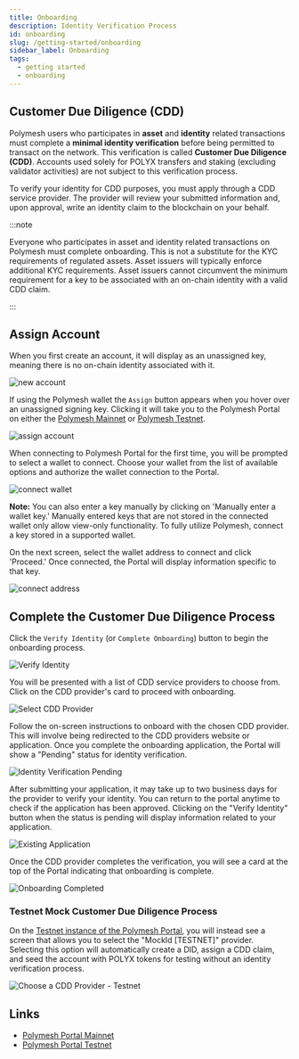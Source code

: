 ```yaml
---
title: Onboarding
description: Identity Verification Process
id: onboarding
slug: /getting-started/onboarding
sidebar_label: Onboarding
tags:
  - getting started
  - onboarding
---
```


## Customer Due Diligence (CDD)

Polymesh users who participates in **asset** and **identity** related transactions must complete a **minimal identity verification** before being permitted to transact on the network. This verification is called **Customer Due Diligence (CDD)**. Accounts used solely for POLYX transfers and staking (excluding validator activities) are not subject to this verification process.

To verify your identity for CDD purposes, you must apply through a CDD service provider. The provider will review your submitted information and, upon approval, write an identity claim to the blockchain on your behalf.

:::note

Everyone who participates in asset and identity related transactions on Polymesh must complete onboarding. This is not a substitute for the KYC requirements of regulated assets. Asset issuers will typically enforce additional KYC requirements. Asset issuers cannot circumvent the minimum requirement for a key to be associated with an on-chain identity with a valid CDD claim.

:::

## Assign Account

When you first create an account, it will display as an unassigned key, meaning there is no on-chain identity associated with it.

![new account](images/onboarding/new_account.png)

If using the Polymesh wallet the `Assign` button appears when you hover over an unassigned signing key. Clicking it will take you to the Polymesh Portal on either the [Polymesh Mainnet](https://portal.polymesh.network/) or [Polymesh Testnet](https://portal.polymesh.live/).

![assign account](images/onboarding/assign.png)

When connecting to Polymesh Portal for the first time, you will be prompted to select a wallet to connect. Choose your wallet from the list of available options and authorize the wallet connection to the Portal.

![connect wallet](images/onboarding/connect_wallet.png)

**Note:** You can also enter a key manually by clicking on 'Manually enter a wallet key.' Manually entered keys that are not stored in the connected wallet only allow view-only functionality. To fully utilize Polymesh, connect a key stored in a supported wallet.

On the next screen, select the wallet address to connect and click 'Proceed.' Once connected, the Portal will display information specific to that key.

![connect address](images/onboarding/connect_account.png)

## Complete the Customer Due Diligence Process

Click the `Verify Identity` (or `Complete Onboarding`) button to begin the onboarding process.

![Verify Identity](images/onboarding/verify_identity.png)

You will be presented with a list of CDD service providers to choose from. Click on the CDD provider's card to proceed with onboarding.

![Select CDD Provider](images/onboarding/select_cdd_provider.png)

Follow the on-screen instructions to onboard with the chosen CDD provider. This will involve being redirected to the CDD providers website or application. Once you complete the onboarding application, the Portal will show a "Pending" status for identity verification.

![Identity Verification Pending](images/onboarding/verify_identity_pending.png)

After submitting your application, it may take up to two business days for the provider to verify your identity. You can return to the portal anytime to check if the application has been approved. Clicking on the "Verify Identity" button when the status is pending will display information related to your application.

![Existing Application](images/onboarding/existing_application_found.png)

Once the CDD provider completes the verification, you will see a card at the top of the Portal indicating that onboarding is complete.

![Onboarding Completed](images/onboarding/onboarding_completed.png)

### Testnet Mock Customer Due Diligence Process

On the [Testnet instance of the Polymesh Portal](https://portal.polymesh.live/), you will instead see a screen that allows you to select the "MockId [TESTNET]" provider. Selecting this option will automatically create a DID, assign a CDD claim, and seed the account with POLYX tokens for testing without an identity verification process.

![Choose a CDD Provider - Testnet](images/onboarding/onboarding-choose-cdd-provider-testnet.png)

## Links

- [Polymesh Portal Mainnet](https://portal.polymesh.network)
- [Polymesh Portal Testnet](https://portal.polymesh.live)
